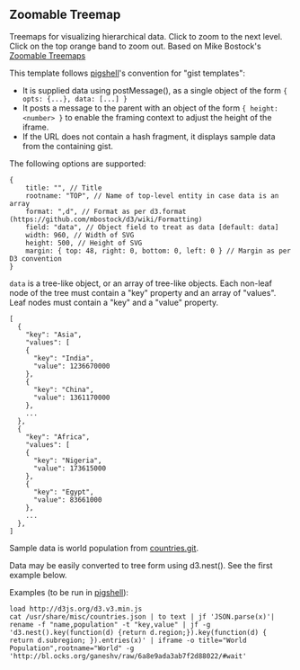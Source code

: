 ## Zoomable Treemap

Treemaps for visualizing hierarchical data. Click to zoom to the next level.
Click on the top orange band to zoom out. Based on Mike Bostock's
[Zoomable Treemaps](http://bost.ocks.org/mike/treemap/)

This template follows [pigshell](http://pigshell.com)'s convention for "gist
templates":

  * It is supplied data using postMessage(), as a single object of the form
    `{ opts: {...}, data: [...] }`
  * It posts a message to the parent with an object of the form `{ height: <number> }` to enable the framing context to adjust the height of the iframe.
  * If the URL does not contain a hash fragment, it displays sample data from
    the containing gist.

The following options are supported:

    {
        title: "", // Title 
        rootname: "TOP", // Name of top-level entity in case data is an array
        format: ",d", // Format as per d3.format (https://github.com/mbostock/d3/wiki/Formatting)
        field: "data", // Object field to treat as data [default: data]
        width: 960, // Width of SVG
        height: 500, // Height of SVG
        margin: { top: 48, right: 0, bottom: 0, left: 0 } // Margin as per D3 convention
    }

`data` is a tree-like object, or an array of tree-like objects. Each non-leaf
node of the tree must contain a "key" property and an array of "values".
Leaf nodes must contain a "key" and a "value" property.

    [
      {
        "key": "Asia",
        "values": [
        {
          "key": "India",
          "value": 1236670000
        },
        {
          "key": "China",
          "value": 1361170000
        },
        ...
      },
      {
        "key": "Africa",
        "values": [
        {
          "key": "Nigeria",
          "value": 173615000
        },
        {
          "key": "Egypt",
          "value": 83661000
        },
        ...
      },
    ]

Sample data is world population from [countries.git](https://github.com/mledoze/countries.git).

Data may be easily converted to tree form using d3.nest(). See the first
example below.


Examples (to be run in [pigshell](http://pigshell.com)):

    load http://d3js.org/d3.v3.min.js
    cat /usr/share/misc/countries.json | to text | jf 'JSON.parse(x)'| rename -f "name,population" -t "key,value" | jf -g 'd3.nest().key(function(d) {return d.region;}).key(function(d) { return d.subregion; }).entries(x)' | iframe -o title="World Population",rootname="World" -g 'http://bl.ocks.org/ganeshv/raw/6a8e9ada3ab7f2d88022/#wait'
